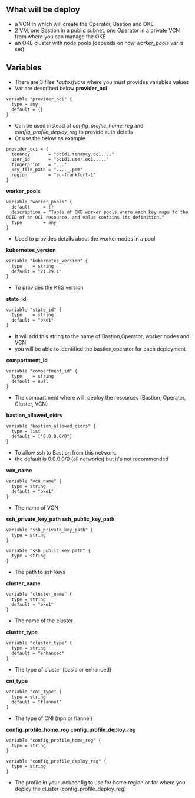 ## What will be deploy

- a VCN in which will create the Operator, Bastion and OKE
- 2 VM, one Bastion in a public subnet, one Operator in a private VCN from where you can manage the OKE
- an OKE cluster with node pools (depends on how *worker_pools* var is set)

## Variables

- There are 3 files **auto.tfvars* where you must provides variables values
- Var are described below
**provider_oci**

```
variable "provider_oci" {
  type = any
  default = {}
}
```
- Can be used instead of *config_profile_home_reg* and *config_profile_deploy_reg* to provide auth details
- Or use the below as example
```
provider_oci = {
  tenancy       = "ocid1.tenancy.oc1...."
  user_id       = "ocid1.user.oc1....."
  fingerprint   = "..."
  key_file_path = "...._.pem"
  region        = "eu-frankfurt-1"
}
```
**worker_pools**

```
variable "worker_pools" {
  default     = {}
  description = "Tuple of OKE worker pools where each key maps to the OCID of an OCI resource, and value contains its definition."
  type        = any
}
```
- Used to provides details about the worker nodes in a pool

**kubernetes_version**

```
variable "kubernetes_version" {
  type    = string
  default = "v1.29.1"
}
```
- To provides the K8S version

**state_id**
```
variable "state_id" {
  type    = string
  default = "oke1"
}
```
- It will add this string to the name of Bastion,Operator, worker nodes and VCN.
- you will be able to identified the bastion,operator for each deployment

**compartment_id**

```
variable "compartment_id" {
  type    = string
  default = null
}
```
- The compartment where will. deploy the resources (Bastion, Operator, Cluster, VCN)

**bastion_allowed_cidrs**
```
variable "bastion_allowed_cidrs" {
  type = list
  default = ["0.0.0.0/0"]
}
```
- To allow ssh to Bastion from this network.
- the default is 0.0.0.0/0 (all networks) but it's not recommended

**vcn_name**

```
variable "vcn_name" {
  type = string
  default = "oke1"
}
```
- The name of VCN

**ssh_private_key_path**
**ssh_public_key_path**

```
variable "ssh_private_key_path" {
  type = string
}

variable "ssh_public_key_path" {
  type = string
}
```
- The path to ssh keys

**cluster_name**

```
variable "cluster_name" {
  type = string
  default = "oke1"
}
```
- The name of the cluster

**cluster_type**

```
variable "cluster_type" {
  type = string
  default = "enhanced"
}
```
- The type of cluster (basic or enhanced)

**cni_type**

```
variable "cni_type" {
  type = string
  default = "flannel"
}  
```

- The type of CNI (npn or flannel)

**config_profile_home_reg**
**config_profile_deploy_reg**

```
variable "config_profile_home_reg" {
  type = string  
}

variable "config_profile_deploy_reg" {
  type = string  
}
```
- The profile in your .oci/config to use for home region or for where you deploy the cluster (config_profile_deploy_reg) 
  
